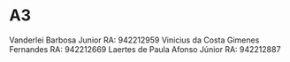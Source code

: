 # A3
Vanderlei Barbosa Junior RA: 942212959
Vinicius da Costa Gimenes Fernandes RA: 942212669
Laertes de Paula Afonso Júnior RA: 942212887
